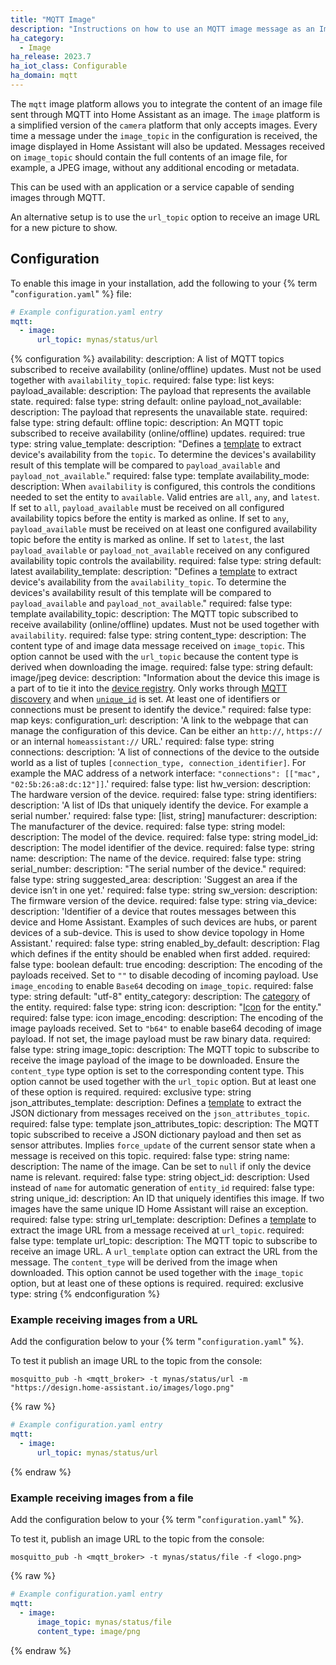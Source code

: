```yaml
---
title: "MQTT Image"
description: "Instructions on how to use an MQTT image message as an Image within Home Assistant."
ha_category:
  - Image
ha_release: 2023.7
ha_iot_class: Configurable
ha_domain: mqtt
---
```


The `mqtt` image platform allows you to integrate the content of an image file sent through MQTT into Home Assistant as an image.
The `image` platform is a simplified version of the `camera` platform that only accepts images.
Every time a message under the `image_topic` in the configuration is received, the image displayed in Home Assistant will also be updated. Messages received on `image_topic` should contain the full contents of an image file, for example, a JPEG image, without any additional encoding or metadata.

This can be used with an application or a service capable of sending images through MQTT.

An alternative setup is to use the `url_topic` option to receive an image URL for a new picture to show.

## Configuration

To enable this image in your installation, add the following to your {% term "`configuration.yaml`" %} file:

```yaml
# Example configuration.yaml entry
mqtt:
  - image:
      url_topic: mynas/status/url
```

{% configuration %}
availability:
  description: A list of MQTT topics subscribed to receive availability (online/offline) updates. Must not be used together with `availability_topic`.
  required: false
  type: list
  keys:
    payload_available:
      description: The payload that represents the available state.
      required: false
      type: string
      default: online
    payload_not_available:
      description: The payload that represents the unavailable state.
      required: false
      type: string
      default: offline
    topic:
      description: An MQTT topic subscribed to receive availability (online/offline) updates.
      required: true
      type: string
    value_template:
      description: "Defines a [template](/docs/configuration/templating/#using-templates-with-the-mqtt-integration) to extract device's availability from the `topic`. To determine the devices's availability result of this template will be compared to `payload_available` and `payload_not_available`."
      required: false
      type: template
availability_mode:
  description: When `availability` is configured, this controls the conditions needed to set the entity to `available`. Valid entries are `all`, `any`, and `latest`. If set to `all`, `payload_available` must be received on all configured availability topics before the entity is marked as online. If set to `any`, `payload_available` must be received on at least one configured availability topic before the entity is marked as online. If set to `latest`, the last `payload_available` or `payload_not_available` received on any configured availability topic controls the availability.
  required: false
  type: string
  default: latest
availability_template:
  description: "Defines a [template](/docs/configuration/templating/#using-templates-with-the-mqtt-integration) to extract device's availability from the `availability_topic`. To determine the devices's availability result of this template will be compared to `payload_available` and `payload_not_available`."
  required: false
  type: template
availability_topic:
  description: The MQTT topic subscribed to receive availability (online/offline) updates. Must not be used together with `availability`.
  required: false
  type: string
content_type:
  description: The content type of and image data message received on `image_topic`. This option cannot be used with the `url_topic` because the content type is derived when downloading the image.
  required: false
  type: string
  default: image/jpeg
device:
  description: "Information about the device this image is a part of to tie it into the [device registry](https://developers.home-assistant.io/docs/en/device_registry_index.html). Only works through [MQTT discovery](/integrations/mqtt/#mqtt-discovery) and when [`unique_id`](#unique_id) is set. At least one of identifiers or connections must be present to identify the device."
  required: false
  type: map
  keys:
    configuration_url:
      description: 'A link to the webpage that can manage the configuration of this device. Can be either an `http://`, `https://` or an internal `homeassistant://` URL.'
      required: false
      type: string
    connections:
      description: 'A list of connections of the device to the outside world as a list of tuples `[connection_type, connection_identifier]`. For example the MAC address of a network interface: `"connections": [["mac", "02:5b:26:a8:dc:12"]]`.'
      required: false
      type: list
    hw_version:
      description: The hardware version of the device.
      required: false
      type: string
    identifiers:
      description: 'A list of IDs that uniquely identify the device. For example a serial number.'
      required: false
      type: [list, string]
    manufacturer:
      description: The manufacturer of the device.
      required: false
      type: string
    model:
      description: The model of the device.
      required: false
      type: string
    model_id:
      description: The model identifier of the device.
      required: false
      type: string
    name:
      description: The name of the device.
      required: false
      type: string
    serial_number:
      description: "The serial number of the device."
      required: false
      type: string
    suggested_area:
      description: 'Suggest an area if the device isn’t in one yet.'
      required: false
      type: string
    sw_version:
      description: The firmware version of the device.
      required: false
      type: string
    via_device:
      description: 'Identifier of a device that routes messages between this device and Home Assistant. Examples of such devices are hubs, or parent devices of a sub-device. This is used to show device topology in Home Assistant.'
      required: false
      type: string
enabled_by_default:
  description: Flag which defines if the entity should be enabled when first added.
  required: false
  type: boolean
  default: true
encoding:
  description: The encoding of the payloads received. Set to `""` to disable decoding of incoming payload. Use `image_encoding` to enable `Base64` decoding on `image_topic`.
  required: false
  type: string
  default: "utf-8"
entity_category:
  description: The [category](https://developers.home-assistant.io/docs/core/entity#generic-properties) of the entity.
  required: false
  type: string
icon:
  description: "[Icon](/docs/configuration/customizing-devices/#icon) for the entity."
  required: false
  type: icon
image_encoding:
  description: The encoding of the image payloads received. Set to `"b64"` to enable base64 decoding of image payload. If not set, the image payload must be raw binary data.
  required: false
  type: string
image_topic:
  description: The MQTT topic to subscribe to receive the image payload of the image to be downloaded. Ensure the `content_type` type option is set to the corresponding content type. This option cannot be used together with the `url_topic` option. But at least one of these option is required.
  required: exclusive
  type: string
json_attributes_template:
  description: Defines a [template](/docs/configuration/templating/#using-templates-with-the-mqtt-integration) to extract the JSON dictionary from messages received on the `json_attributes_topic`.
  required: false
  type: template
json_attributes_topic:
  description: The MQTT topic subscribed to receive a JSON dictionary payload and then set as sensor attributes. Implies `force_update` of the current sensor state when a message is received on this topic.
  required: false
  type: string
name:
  description: The name of the image. Can be set to `null` if only the device name is relevant.
  required: false
  type: string
object_id:
  description: Used instead of `name` for automatic generation of `entity_id`
  required: false
  type: string
unique_id:
  description: An ID that uniquely identifies this image. If two images have the same unique ID Home Assistant will raise an exception.
  required: false
  type: string
url_template:
  description: Defines a [template](/docs/configuration/templating/#using-templates-with-the-mqtt-integration) to extract the image URL from a message received at `url_topic`.
  required: false
  type: template
url_topic:
  description: The MQTT topic to subscribe to receive an image URL. A `url_template` option can extract the URL from the message. The `content_type` will be derived from the image when downloaded. This option cannot be used together with the `image_topic` option, but at least one of these options is required.
  required: exclusive
  type: string
{% endconfiguration %}

### Example receiving images from a URL

Add the configuration below to your {% term "`configuration.yaml`" %}.

To test it publish an image URL to the topic from the console:

```shell
mosquitto_pub -h <mqtt_broker> -t mynas/status/url -m "https://design.home-assistant.io/images/logo.png"
```

{% raw %}

```yaml
# Example configuration.yaml entry
mqtt:
  - image:
      url_topic: mynas/status/url
```

{% endraw %}

### Example receiving images from a file

Add the configuration below to your {% term "`configuration.yaml`" %}.

To test it, publish an image URL to the topic from the console:

```shell
mosquitto_pub -h <mqtt_broker> -t mynas/status/file -f <logo.png>
```

{% raw %}

```yaml
# Example configuration.yaml entry
mqtt:
  - image:
      image_topic: mynas/status/file
      content_type: image/png
```

{% endraw %}
